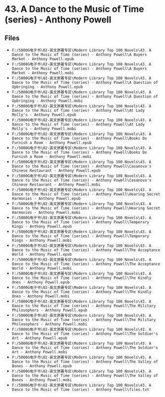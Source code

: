 # 43. A Dance to the Music of Time (series) - Anthony Powell

## Files

- `F:/5000G电子书\02-英文原著专区\Modern Library Top 100 Novels\43. A Dance to the Music of Time (series) - Anthony Powell\A Buyers Market - Anthony Powell.epub`
- `F:/5000G电子书\02-英文原著专区\Modern Library Top 100 Novels\43. A Dance to the Music of Time (series) - Anthony Powell\A Buyers Market - Anthony Powell.mobi`
- `F:/5000G电子书\02-英文原著专区\Modern Library Top 100 Novels\43. A Dance to the Music of Time (series) - Anthony Powell\A Question of Upbringing - Anthony Powell.epub`
- `F:/5000G电子书\02-英文原著专区\Modern Library Top 100 Novels\43. A Dance to the Music of Time (series) - Anthony Powell\A Question of Upbringing - Anthony Powell.mobi`
- `F:/5000G电子书\02-英文原著专区\Modern Library Top 100 Novels\43. A Dance to the Music of Time (series) - Anthony Powell\At Lady Molly's - Anthony Powell.epub`
- `F:/5000G电子书\02-英文原著专区\Modern Library Top 100 Novels\43. A Dance to the Music of Time (series) - Anthony Powell\At Lady Molly's - Anthony Powell.mobi`
- `F:/5000G电子书\02-英文原著专区\Modern Library Top 100 Novels\43. A Dance to the Music of Time (series) - Anthony Powell\Books Do Furnish a Room - Anthony Powell.epub`
- `F:/5000G电子书\02-英文原著专区\Modern Library Top 100 Novels\43. A Dance to the Music of Time (series) - Anthony Powell\Books Do Furnish a Room - Anthony Powell.mobi`
- `F:/5000G电子书\02-英文原著专区\Modern Library Top 100 Novels\43. A Dance to the Music of Time (series) - Anthony Powell\Casanova's Chinese Restaurant - Anthony Powell.epub`
- `F:/5000G电子书\02-英文原著专区\Modern Library Top 100 Novels\43. A Dance to the Music of Time (series) - Anthony Powell\Casanova's Chinese Restaurant - Anthony Powell.mobi`
- `F:/5000G电子书\02-英文原著专区\Modern Library Top 100 Novels\43. A Dance to the Music of Time (series) - Anthony Powell\Hearing Secret Harmonies - Anthony Powell.epub`
- `F:/5000G电子书\02-英文原著专区\Modern Library Top 100 Novels\43. A Dance to the Music of Time (series) - Anthony Powell\Hearing Secret Harmonies - Anthony Powell.mobi`
- `F:/5000G电子书\02-英文原著专区\Modern Library Top 100 Novels\43. A Dance to the Music of Time (series) - Anthony Powell\Temporary Kings - Anthony Powell.epub`
- `F:/5000G电子书\02-英文原著专区\Modern Library Top 100 Novels\43. A Dance to the Music of Time (series) - Anthony Powell\Temporary Kings - Anthony Powell.mobi`
- `F:/5000G电子书\02-英文原著专区\Modern Library Top 100 Novels\43. A Dance to the Music of Time (series) - Anthony Powell\The Acceptance World - Anthony Powell.epub`
- `F:/5000G电子书\02-英文原著专区\Modern Library Top 100 Novels\43. A Dance to the Music of Time (series) - Anthony Powell\The Acceptance World - Anthony Powell.mobi`
- `F:/5000G电子书\02-英文原著专区\Modern Library Top 100 Novels\43. A Dance to the Music of Time (series) - Anthony Powell\The Kindly Ones - Anthony Powell.epub`
- `F:/5000G电子书\02-英文原著专区\Modern Library Top 100 Novels\43. A Dance to the Music of Time (series) - Anthony Powell\The Kindly Ones - Anthony Powell.mobi`
- `F:/5000G电子书\02-英文原著专区\Modern Library Top 100 Novels\43. A Dance to the Music of Time (series) - Anthony Powell\The Military Philosophers - Anthony Powell.epub`
- `F:/5000G电子书\02-英文原著专区\Modern Library Top 100 Novels\43. A Dance to the Music of Time (series) - Anthony Powell\The Military Philosophers - Anthony Powell.mobi`
- `F:/5000G电子书\02-英文原著专区\Modern Library Top 100 Novels\43. A Dance to the Music of Time (series) - Anthony Powell\The Soldier's Art - Anthony Powell.epub`
- `F:/5000G电子书\02-英文原著专区\Modern Library Top 100 Novels\43. A Dance to the Music of Time (series) - Anthony Powell\The Soldier's Art - Anthony Powell.mobi`
- `F:/5000G电子书\02-英文原著专区\Modern Library Top 100 Novels\43. A Dance to the Music of Time (series) - Anthony Powell\The Valley of Bones - Anthony Powell.epub`
- `F:/5000G电子书\02-英文原著专区\Modern Library Top 100 Novels\43. A Dance to the Music of Time (series) - Anthony Powell\The Valley of Bones - Anthony Powell.mobi`
- `F:/5000G电子书\02-英文原著专区\Modern Library Top 100 Novels\43. A Dance to the Music of Time (series) - Anthony Powell\files.txt`
